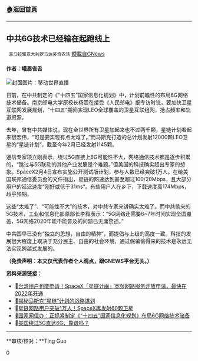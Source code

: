 ###  [:house:返回首頁](https://github.com/ourhimalayas/txt)
---

## 中共6G技术已经输在起跑线上
` 喜马拉雅意大利罗马达芬奇农场` [轉載自GNews](https://gnews.org/zh-hans/991016/)

#### 作者：峨眉雀舌

![]()![](https://gnews.org/wp-content/uploads/2021/03/MWL_6G_Generic-e1616178435160.jpg)封面图片：移动世界直播

日前，在中共制定的《“十四五”国家信息化规划》中，计划前瞻性的布局6G网络技术储备。南京邮电大学原校长杨震在接受《人民邮电》报专访时说，要加快卫星互联网发展规划，“十四五”期间实现LEO全球覆盖的卫星互联组网，抢占频率和轨道资源。

去年，曾有中共媒体说，现在全世界所有卫星加起来也不过两千颗，星链计划看起来很宏伟，“可是要实现有点太难了。”而马斯克打造的总计划发射12000颗LEO卫星的“星链计划”，截至今年2月已经发射1145颗。

通信专家项立刚表示，绕过5G直接上6G可能性不大，网络通信技术都是逐步积累的，“跳过与5G联动的其他产业发展是个难题。”但美国的科技确实超出专家的想象。SpaceX2月4日宣布实施公开测试版计划，参与人数已经突破1万人。在给美国联邦通信委员会的文件指出，星链的网速达到甚至超过100/20Mbps，且大部分用户的延迟速度“刚好或低于31ms”。有些用户人在乡下，下载速度高174Mbps，超乎预期。

这些“太难了”、“可能性不大”的技术，对中共专家来讲确实太难了。而中共偷来的5G技术，工业和信息化部原部长李毅表示：“5G网络还需要6~7年时间实现全国覆盖，5G网络2020年能不能普及的问题已无庸赘述。”

中共国早已没有“独立的思想，自由的精神”，而提倡与上级的高度一致。科技的发展很大程度上取决于充分民主、自由的社会环境，通过假骗偷得来的技术是永远无法实现跨越式发展的。

**（免责声明：本文仅代表作者个人观点，跟GNEWS平台无关。）**

**资料来源链接：**

- 🔗[台湾用户也能申请！SpaceX「星链计画」宽频网路服务开放申请，最快在2022年开通](https://www.bnext.com.tw/article/61368/spacexs-starlink-expands-preorders-for-its-99-a-month-internet-service)
- 🔗[揭秘马斯克“星链”计划的战略谋划](http://www.legaldaily.com.cn/index/content/2020-09/28/content_8319991.htm)
- 🔗[星链网路用户突破1万人！SpaceX再发射60颗卫星](https://newtalk.tw/news/view/2021-02-05/533657)
- 🔗[国家网信办：正抓紧制定《“十四五”国家信息化规划》布局6G网络技术储备](https://www.zcaijing.com/gushiyaowen/350779.html)
- 🔗[美国绕过5G直达6G，靠谱吗？](https://zhuanlan.zhihu.com/p/242870311)


* * *

**审核/校对：**Ting Guo

0
